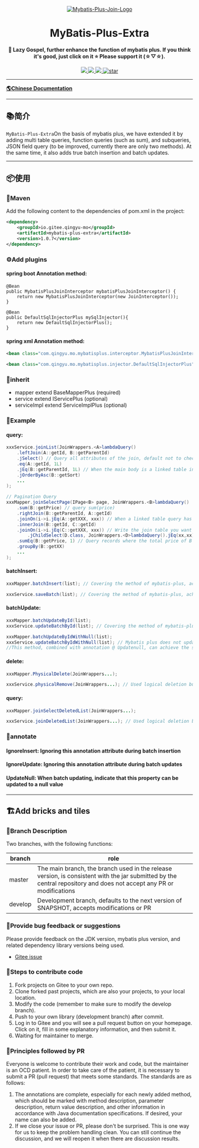 <p align="center">
  <a href="https://gitee.com/qingyu-mo/mybatis-plus-extra/" target="_blank">
   <img alt="Mybatis-Plus-Join-Logo" src="https://mybatisplusjoin.com/lg.png">
  </a>
</p>
<h1 align="center">MyBatis-Plus-Extra</h1>
<p align="center">
	<strong>🍬 Lazy Gospel, further enhance the function of mybatis plus. If you think it's good, just click on it ⭐ Please support it (☆▽☆).</strong>
</p>

<p align="center">
	<a target="_blank" href="https://central.sonatype.com/artifact/io.gitee.qingyu-mo/mybatis-plus-extra">
		<img src="https://img.shields.io/maven-metadata/v?metadataUrl=https%3A%2F%2Fs01.oss.sonatype.org%2Fservice%2Flocal%2Frepo_groups%2Fpublic%2Fcontent%2Fio%2Fgitee%2Fqingyu-mo%2Fmybatis-plus-extra%2Fmaven-metadata.xml&label=Maven%20Central
" />
	</a>
	<a target="_blank" href="https://license.coscl.org.cn/MulanPSL2">
		<img src="https://img.shields.io/:license-MulanPSL2-blue.svg" />
	</a>
	<a target="_blank" href="https://www.oracle.com/java/technologies/javase/javase-jdk8-downloads.html">
		<img src="https://img.shields.io/badge/JDK-8+-green.svg" />
	</a>
	<a target="_blank" href='https://gitee.com/qingyu-mo/mybatis-plus-extra/stargazers'>
		<img src='https://gitee.com/qingyu-mo/mybatis-plus-extra/badge/star.svg?theme=gvp' alt='star'/>
	</a>
</p>

-------------------------------------------------------------------------------

[**🌎Chinese Documentation**](README.md)

-------------------------------------------------------------------------------

## 📚简介

`MyBatis-Plus-Extra`On the basis of mybatis plus, we have extended it by adding multi table queries, function queries (such as sum), and subqueries,
JSON field query (to be improved, currently there are only two methods). At the same time, it also adds true batch insertion and batch updates.

-------------------------------------------------------------------------------

## 📦使用

### 🍊Maven
Add the following content to the dependencies of pom.xml in the project:

```xml
<dependency>
    <groupId>io.gitee.qingyu-mo</groupId>
    <artifactId>mybatis-plus-extra</artifactId>
    <version>1.0.7</version>
</dependency>
```

### ⚙️Add plugins
#### spring boot Annotation method:

```jave
@Bean
public MybatisPlusJoinInterceptor mybatisPlusJoinInterceptor() {
    return new MybatisPlusJoinInterceptor(new JoinInterceptor());
}

@Bean
public DefaultSqlInjectorPlus mySqlInjector(){
    return new DefaultSqlInjectorPlus();
}
```

#### spring xml Annotation method:
```xml
<bean class="com.qingyu.mo.mybatisplus.interceptor.MybatisPlusJoinInterceptor" id="mybatisPlusJoinInterceptor"/>

<bean class="com.qingyu.mo.mybatisplus.injector.DefaultSqlInjectorPlus" id="mySqlInjector"/>
```
### 🔖inherit
* mapper extend BaseMapperPlus (required)
* service extend IServicePlus (optional)
* serviceImpl extend ServiceImplPlus (optional)

### 🔖Example
#### query:
```java
xxxService.joinList(JoinWrappers.<A>lambdaQuery()
    .leftJoin(A::getId, B::getParentId)
    .jSelect() // Query all attributes of the join, default not to check
    .eq(A::getId, 1L)
    .jEq(B::getParentId, 1L) // When the main body is a linked table instead of a main table, simply use the original mybatis-plus method with j
    .jOrderByAsc(B::getSort)
    ...
);

// Pagination Query
xxxMapper.joinSelectPage(IPage<B> page, JoinWrappers.<B>lambdaQuery()
    .sum(B::getPrice) // query sum(price)
    .rightJoin(B::getParentId, A::getId)
    .joinOn(i->i.jEq(A::getXXX, xxx)) // When a linked table query has more than one condition
    .innerJoin(B::getId, C::getId)
    .joinOn(i->i.jEq(C::getXXX, xxx)) // Write the join table you want to join after its join statement
        .jChildSelect(D.class, JoinWrappers.<D>lambdaQuery().jEq(xx,xx), alias) // The alias value comes from a subquery
    .sumEq(B::getPrice, 1) // Query records where the total price of B equals 1
    .groupBy(B::getXX)
    ...
);
```
#### batchInsert:
```java
xxxMapper.batchInsert(list); // Covering the method of mybatis-plus, achieving true batch insertion

xxxService.saveBatch(list); // Covering the method of mybatis-plus, achieving true batch insertion
```

#### batchUpdate:
```java
xxxMapper.batchUpdateById(list);
xxxService.updateBatchById(list); // Covering the method of mybatis-plus, achieving true batch update

xxxMapper.batchUpdateByIdWithNull(list);
xxxService.updateBatchByIdWithNull(list); // Mybatis plus does not update null values by default, and if you want to use it, you can only match a certain field to keep updating null values
//This method, combined with annotation @ Updatenull, can achieve the specified property to be updated to a null value when needed
```

#### delete:
```java
xxxMapper.PhysicalDelete(JoinWrappers...);

xxxService.physicalRemove(JoinWrappers...); // Used logical deletion but wanted to use physical deletion
```

#### query:
```java
xxxMapper.joinSelectDeletedList(JoinWrappers...);

xxxService.joinDeletedList(JoinWrappers...); // Used logical deletion but wanted to query records that have already been logically deleted
```

### 🔖annotate
#### IgnoreInsert: Ignoring this annotation attribute during batch insertion
#### IgnoreUpdate: Ignoring this annotation attribute during batch updates
#### UpdateNull: When batch updating, indicate that this property can be updated to a null value

-------------------------------------------------------------------------------

## 🏗️Add bricks and tiles

### 🎋Branch Description

Two branches, with the following functions:

| branch     | role                                                          |
|--------|---------------------------------------------------------------|
| master | The main branch, the branch used in the release version, is consistent with the jar submitted by the central repository and does not accept any PR or modifications |
| develop | Development branch, defaults to the next version of SNAPSHOT, accepts modifications or PR                 |

### 🐞Provide bug feedback or suggestions

Please provide feedback on the JDK version, mybatis plus version, and related dependency library versions being used.

- [Gitee issue](https://gitee.com/qingyu-mo/mybatis-plus-extra/issues)

### 🧬Steps to contribute code

1. Fork projects on Gitee to your own repo.
2. Clone forked past projects, which are also your projects, to your local location.
3. Modify the code (remember to make sure to modify the develop branch).
4. Push to your own library (development branch) after commit.
5. Log in to Gitee and you will see a pull request button on your homepage. Click on it, fill in some explanatory information, and then submit it.
6. Waiting for maintainer to merge.

### 📐Principles followed by PR

Everyone is welcome to contribute their work and code, but the maintainer is an OCD patient. In order to take care of the patient, 
it is necessary to submit a PR (pull request) that meets some standards. The standards are as follows:

1. The annotations are complete, especially for each newly added method, which should be marked with method description, 
parameter description, return value description, and other information in accordance with Java documentation specifications. If desired, your name can also be added.
2. If we close your issue or PR, please don't be surprised. This is one way for us to keep the problem handling clean. 
You can still continue the discussion, and we will reopen it when there are discussion results.